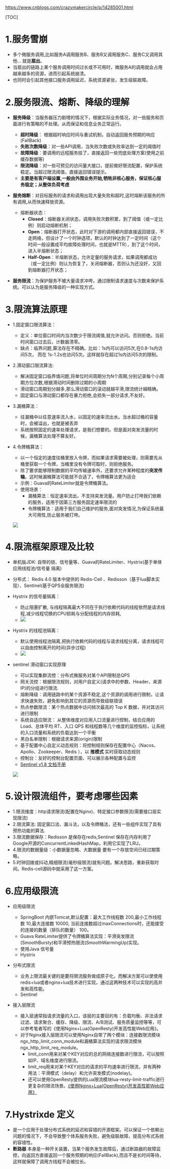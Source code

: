 
https://www.cnblogs.com/crazymakercircle/p/14285001.html

[TOC]

# 1.服务雪崩
- 多个微服务调用,比如服务A调用服务B、服务B又调用服务C、服务C又调用其他... 就是**扇出**。
- 当扇出的链路上某个服务调用时间过长或不可用时，微服务A的调用就会占用越来越多的资源，进而引起系统崩溃。
- 也同时会引起其他接口服务调用延迟，系统资源紧张，发生级联故障。


# 2.服务限流、熔断、降级的理解
+ **服务降级**：当服务器压力剧增的情况下，根据实际业务情况，对一些服务和页面进行有策略的不处理。从而保证和信息业务正常运行。
	- **超时降级**： 根据超时响应时间与重试机制，自动返回服务预期的响应(FallBack)
	- **失败次数降级**：对一些API调用，当失败次数或失败率达到一定的阈值时
	- **故障降级**：要调用的远程服务挂了，直接返回一些兜底处理方案(使用之前缓存数据等)
	- **限流降级**：对一些可预见的访问量大接口，提前做好限流配置，保护系统稳定。当超过限流阈值，直接返回错误提示。
	- **主要是有客户端设置,一般由外围业务开始,牺牲非核心服务，保证核心服务稳定；从整体负荷考虑**
	
+ **服务熔断**：对目标服务的请求和调用出现大量失败和超时,这时熔断该服务的所有调用,从而快速释放资源。
	- 熔断器状态：
		- **Closed**：熔断器关闭状态，调用失败次数积累，到了阈值（或一定比例）则启动熔断机制；
		- **Open**：熔断器打开状态，此时对下游的调用都内部直接返回错误，不走网络，但设计了一个时钟选项，默认的时钟达到了一定时间（这个时间一般设置成平均故障处理时间，也就是MTTR），到了这个时间，进入半熔断状态；
		- **Half-Open**：半熔断状态，允许定量的服务请求，如果调用都成功（或一定比例）则认为恢复了，关闭熔断器，否则认为还没好，又回到熔断器打开状态；
		
+ **服务限流**：为保护服务不被大量请求冲垮，通过限制请求速度与次数来保护系统。可以认为是服务降级的一种实现方式。
	



# 3.限流算法原理

+ 1.固定窗口限流算法：
	- 定义：单位窗口时间内当次数少于限流阈值,就允许访问。否则拒绝。当前时间窗口过去后，计数器清零。
	- 缺点：临界问题,算法存在不精确。比如：1s内可以访问5次,在0.8-1s内访问5次， 而在 1s-1.2s也访问5次。这样就存在超过1s内访问5次的限制。
+ 2.滑动窗口限流算法:
	- 解决固定窗口临界值问题,将单位时间周期分为N个周期,分别记录每个小周期方位次数,根据滑动时间删除过期的小周期
	- 滑动窗口周期划分越多,那么滑动窗口的滚动就越平滑,限流统计越精确。
	- 固定窗口与滑动窗口都存在暴力拒绝,会损失一部分请求,不友好。
+ 3.漏桶算法：
	- 往漏桶中以任意速率流入水，以固定的速率流出水。当水超过桶的容量时，会被溢出，也就是被丢弃
	- 系统按照固定的速率处理请求，是我们想要的。但是面对突发流量的时候，漏桶算法处理不算友好。

+ 4.令牌桶算法：
	- 以一个恒定的速度往桶里放入令牌，而如果请求需要被处理，则需要先从桶里获取一个令牌，当桶里没有令牌可取时，则拒绝服务。
	- 除了要求能够限制数据的平均传输速率外，还要求允许某种程度的**突发传输**。这时候漏桶算法可能就不合适了，令牌桶算法更为适合
	- 示例：Guava的RateLimiter就是令牌桶算法。
	- 使用场景：
		- 漏桶算法：恒定速率流出，不支持突发流量。用户防止打垮我们依赖的服务，适用于因第三方服务固定速率限流的
		- 令牌桶算法：适用于我们自己维护的服务,面对突发情况,为保证系统最大可用性,防止服务被打垮。
		

	![](https://img2020.cnblogs.com/blog/1694759/202108/1694759-20210823173621224-1814502732.png)




# 4.限流框架原理及比较

- 单机版JDK: 自带的锁、信号量等、Guava的RateLimiter、Hystrix(基于单体应用线程池/信号量 隔离)
- 分布式： Redis 4.0 版本中提供的 Redis-Cell  、Redisson（基于lua脚本实现）、Sentinel(基于QPS全服务限流)

- Hystrix 的信号量隔离：
	- 防止阻塞扩散, 与线程隔离最大不同在于执行依赖代码的线程依然是请求线程,减少线程切换的CPU损耗与分配线程的内存损耗,
	- ![](https://img2020.cnblogs.com/blog/1694759/202108/1694759-20210823201306949-2140770679.png)
	
- Hystrix 的线程池隔离：
	- 默认使用线程池隔离,把执行依赖代码的线程与请求线程分离，请求线程可以自由控制离开的时间(异步过程)
	- ![](https://img2020.cnblogs.com/blog/1694759/202108/1694759-20210823201516541-1750466451.png)

- sentinel 滑动窗口实现原理
	- 可以实现集群流控：分布式微服务对某个API限制总QPS
	- 网关流控：根据限流规则，对用户自定义(请求中的参数、Header、来源 IP)的分组进行限流.
	- 熔断降级：调用链路中的某个资源不稳定,这个资源的调用进行限制，让请求快速失败，避免影响到其它的资源而导致级联错误
	- 热点参数限流：某个热点数据中访问频次最高的 Top K 数据，并对其访问进行限制
	- 系统自适应限流： 从整体维度对应用入口流量进行控制，结合应用的 Load、总体平均 RT、入口 QPS 和线程数等几个维度的监控指标，让系统的入口流量和系统的负载达到一个平衡
	- 黑白名单限制：根据请求来源(origin)限制
	- 基于配置中心自定义动态规则：将控制规则保存在配置中心（Nacos、Apollo、Zookeeper、Redis ），以 **推模式** 实时获取动态规则
	- 控制台：友好的控制台配置页面、可以展示各种配置与监控
	- [Sentinel v1.8 文档手册](https://www.bookstack.cn/read/Sentinel-1.8/2ed1babeee77ea56.md)
	
	![](https://img2020.cnblogs.com/blog/1694759/202108/1694759-20210823195618832-1372124985.png)



# 5.设计限流组件，要考虑哪些因素

- 1.限流维度：http请求限流(配置在Nginx)、特定接口参数限流(需要接口层实现限流)
- 2.限流算法: 固定窗口法、漏斗法，以及令牌桶法，还有一些组件实现了具有预热功能的算法.
- 3.限流数据保存：Redisson 是保存在redis,Sentinel 保存在内存利用了Google开源的ConcurrentLinkedHashMap，利用它实现了LRU。
- 4.限流的数据量级：小数据量忽略、大数据量 要有一个存放空间已经过期策略。
- 5.时钟回拨或抖动,精细限流(毫秒级限流)就有问题。解决思路，重新获取时间。Redis-cell源码中就采用了这一方案。


# 6.应用级限流

+ 应用级限流
	- SpringBoot 内嵌Tomcat,默认配置：最大工作线程数 200,最小工作线程数 10,最大连接数 10000, 当前连接数超过maxConnections时，还能接受的连接的数量（排队的数量） 100。
	- Guava RateLimiter提供了令牌桶算法实现：平滑突发限流(SmoothBursty)和平滑预热限流(SmoothWarmingUp)实现。
	- 使用Java 信号量
	- Hystrix
	
+ 分布式限流
	- 业务上限流最关键的是要将限流服务做成原子化，而解决方案可以使使用redis+lua或者nginx+lua技术进行实现，通过这两种技术可以实现的高并发和高性能。
	- Sentinel
	
+ 接入层限流
	- 接入层通常指请求流量的入口，该层的主要目的有：负载均衡、非法请求过滤、请求聚合、缓存、降级、限流、A/B测试、服务质量监控等等，可以参考笔者写的《使用Nginx+Lua(OpenResty)开发高性能Web应用》。
	- 对于Nginx接入层限流可以使用Nginx自带了两个模块：连接数限流模块ngx_http_limit_conn_module和漏桶算法实现的请求限流模块ngx_http_limit_req_module。
		- limit_conn用来对某个KEY对应的总的网络连接数进行限流，可以按照如IP、域名维度进行限流。
		- limit_req用来对某个KEY对应的请求的平均速率进行限流，并有两种用法：平滑模式（delay）和允许突发模式(nodelay)。
		- 还可以使用OpenResty提供的Lua限流模块lua-resty-limit-traffic进行更复杂的限流场景。[《使用Nginx+Lua(OpenResty)开发高性能Web应用》](https://www.iteye.com/blog/jinnianshilongnian-2280928)
		

# 7.Hystrixde 定义
+ 是一个应用于处理分布式系统的延迟和容错的开源框架。可以保证一个依赖出问题的情况下，不会导致整个体系服务失败，避免级联故障，提高分布式系统的容错性。
+ **断路器** 本身是一种开关装置，当某个服务发生故障后，通过断路器的故障监控，向返回方直接返回一个服务预期的响应(FallBack),而且不是长时间等待，这样就保障了调用方线程不会被拉长。



















































